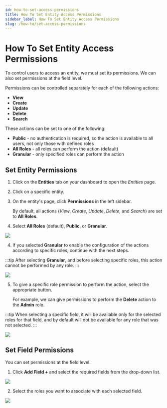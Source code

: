 ```yaml
---
id: how-to-set-access-permissions
title: How To Set Entity Access Permissions
sidebar_label: How To Set Entity Access Permissions
slug: /how-to/set-access-permissions
---
```


# How To Set Entity Access Permissions

To control users to access an entity, we must set its permissions. We can also set permissions at the field level.

Permissions can be controlled separately for each of the following actions:

- **View**
- **Create**
- **Update**
- **Delete**
- **Search**

These actions can be set to one of the following:

- **Public** - no authentication is required, so the action is available to all users, not only those with defined roles
- **All Roles** - all roles can perform the action (default)
- **Granular** - only specified roles can perform the action

## Set Entity Permissions

1. Click on the **Entities** tab on your dashboard to open the _Entities_ page.
2. Click on a specific entity.
3. On the entity's page, click **Permissions** in the left sidebar.

   By default, all actions (_View_, _Create_, _Update_, _Delete_, and _Search_) are set to **All Roles**.

4. Select **All Roles** (default), **Public**, or **Granular**.

![](./assets/public1.png)

4. If you selected **Granular** to enable the configuration of the actions according to specific roles, continue with the next steps.

:::tip
After selecting **Granular**, and before selecting specific roles, this action cannot be performed by any role.
:::

![](./assets/pic-5.2.png)

5. To give a specific role permission to perform the action, select the appropriate button.

   For example, we can give permissions to perform the **Delete** action to the **Admin** role.

:::tip
When selecting a specific field, it will be available only for the selected roles for that field, and by default will not be available for any role that was not selected.
:::

![](./assets/pic-7.png)

## Set Field Permissions

You can set permissions at the field level.

1.  Click **Add Field +** and select the required fields from the drop-down list.

![](./assets/pic-8.png)

2. Select the roles you want to associate with each selected field.

![](./assets/pic-9.png)
